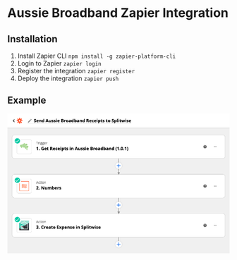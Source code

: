 # Aussie Broadband Zapier Integration

## Installation

1. Install Zapier CLI `npm install -g zapier-platform-cli`
2. Login to Zapier `zapier login`
3. Register the integration `zapier register`
4. Deploy the integration `zapier push`

## Example

![Aussie Broadband Zapier Example with Splitwise](screenshots/splitwise.png?raw=true)
